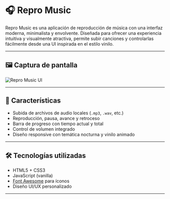 # 🎧 Repro Music

Repro Music es una aplicación de reproducción de música con una interfaz moderna, minimalista y envolvente. Diseñada para ofrecer una experiencia intuitiva y visualmente atractiva, permite subir canciones y controlarlas fácilmente desde una UI inspirada en el estilo vinilo.

---

## 🖼️ Captura de pantalla

![Repro Music UI](https://github.com/user-attachments/assets/f61cd4a7-bf60-41e0-9290-88a1f2a7b142)

---

## 🚀 Características

- Subida de archivos de audio locales (`.mp3`, `.wav`, etc.)
- Reproducción, pausa, avance y retroceso
- Barra de progreso con tiempo actual y total
- Control de volumen integrado
- Diseño responsive con temática nocturna y vinilo animado

---

## 🛠️ Tecnologías utilizadas

- HTML5 + CSS3
- JavaScript (vanilla)
- [Font Awesome](https://fontawesome.com/) para íconos
- Diseño UI/UX personalizado

---

